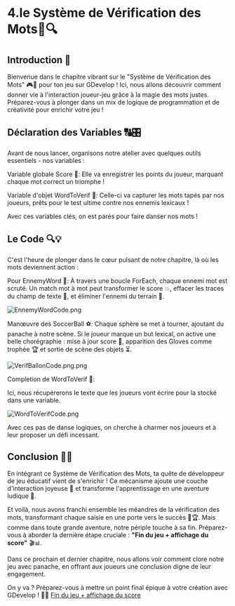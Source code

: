 # 4.le Système de Vérification des Mots📄🔍
## Introduction 🚀
Bienvenue dans le chapitre vibrant sur le "Système de Vérification des Mots" 🎮📝 pour ton jeu sur GDevelop ! Ici, nous allons découvrir comment donner vie à l'interaction joueur-jeu grâce à la magie des mots justes. Préparez-vous à plonger dans un mix de logique de programmation et de créativité pour enrichir votre jeu ! 

## Déclaration des Variables 🔠🎛️
Avant de nous lancer, organisons notre atelier avec quelques outils essentiels - nos variables :

Variable globale Score 🌟: Elle va enregistrer les points du joueur, marquant chaque mot correct un triomphe !

Variable d'objet WordToVerif 📄: Celle-ci va capturer les mots tapés par nos joueurs, prêts pour le test ultime contre nos ennemis lexicaux !

Avec ces variables clés, on est parés pour faire danser nos mots !

##  Le Code 🔍💡
C'est l'heure de plonger dans le cœur pulsant de notre chapitre, là où les mots deviennent action :

Pour EnnemyWord 👾:
À travers une boucle ForEach, chaque ennemi mot est scruté.
Un match mot à mot peut transformer le score 💥, effacer les traces du champ de texte 🧽, et éliminer l'ennemi du terrain 🚫.

![EnnemyWordCode.png](Images/EnnemyWordCode.png)

Manœuvre des SoccerBall ⚽:
Chaque sphère se met à tourner, ajoutant du panache à notre scène.
Si le joueur marque un but lexical, on active une belle chorégraphie : mise à jour score 🔄, apparition des Gloves comme trophée 🏆 et sortie de scène des objets ⏳.

![VerifBallonCode.png.png](Images/VerifBallonCode.png.png)

Completion de WordToVerif 📄:

Ici, nous récupérerons le texte que les joueurs vont écrire pour la stocké dans une variable.

![WordToVerifCode.png](Images/WordToVerifCode.png)

Avec ces pas de danse logiques, on cherche à charmer nos joueurs et à leur proposer un défi incessant.

## Conclusion 🌈✨
En intégrant ce Système de Vérification des Mots, ta quête de développeur de jeu éducatif vient de s'enrichir ! Ce mécanisme ajoute une couche d'interaction joyeuse 🎉 et transforme l'apprentissage en une aventure ludique 🏰.

Et voilà, nous avons franchi ensemble les méandres de la vérification des mots, transformant chaque saisie en une porte vers le succès 🚪🏆. Mais comme dans toute grande aventure, notre périple touche à sa fin. Préparez-vous à aborder la dernière étape cruciale : **"Fin du jeu + affichage du score"** 🎬📊.

Dans ce prochain et dernier chapitre, nous allons voir comment clore notre jeu avec panache, en offrant aux joueurs une conclusion digne de leur engagement.

On y va ? Préparez-vous à mettre un point final épique à votre création avec GDevelop ! 🚀👾
[Fin du jeu + affichage du score](#)

